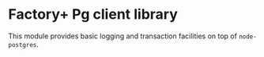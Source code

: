 # Factory+ Pg client library

This module provides basic logging and transaction facilities on top of
`node-postgres`.
